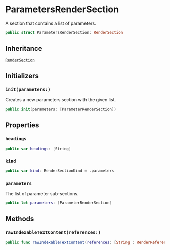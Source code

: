 # ParametersRenderSection

A section that contains a list of parameters.

``` swift
public struct ParametersRenderSection: RenderSection 
```

## Inheritance

[`RenderSection`](/RenderSection)

## Initializers

### `init(parameters:)`

Creates a new parameters section with the given list.

``` swift
public init(parameters: [ParameterRenderSection]) 
```

## Properties

### `headings`

``` swift
public var headings: [String] 
```

### `kind`

``` swift
public var kind: RenderSectionKind = .parameters
```

### `parameters`

The list of parameter sub-sections.

``` swift
public let parameters: [ParameterRenderSection]
```

## Methods

### `rawIndexableTextContent(references:)`

``` swift
public func rawIndexableTextContent(references: [String : RenderReference]) -> String 
```
